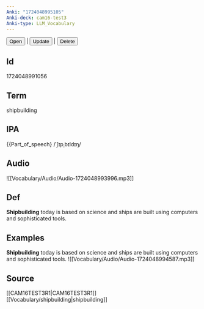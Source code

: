 ```yaml
---
Anki: "1724048995105"
Anki-deck: cam16-test3
Anki-type: LLM_Vocabulary
---
```

<button class="anki-btn-open">Open</button> | <button class="anki-btn-update">Update</button> | <button class="anki-btn-delete">Delete</button>

## Id
1724048991056
## Term
shipbuilding
## IPA
{{Part_of_speech} /ˈʃɪpˌbɪldɪŋ/
## Audio
 ![[Vocabulary/Audio/Audio-1724048993996.mp3]]
## Def
**Shipbuilding** today is based on science and ships are built using computers and sophisticated tools.
## Examples
**Shipbuilding** today is based on science and ships are built using computers and sophisticated tools. 
![[Vocabulary/Audio/Audio-1724048994587.mp3]]
## Source
 [[CAM16TEST3R1|CAM16TEST3R1]] [[Vocabulary/shipbuilding|shipbuilding]]